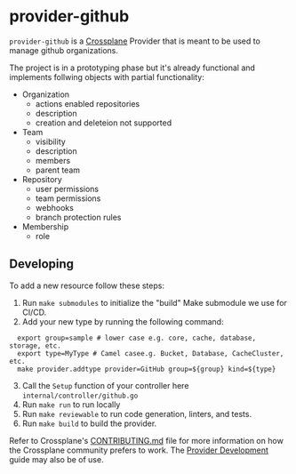 # provider-github

`provider-github` is a [Crossplane](https://crossplane.io/) Provider
that is meant to be used to manage github organizations.

The project is in a prototyping phase but it's already functional and
implements follwing objects with partial functionality:

* Organization
  * actions enabled repositories 
  * description
  * creation and deleteion not supported
* Team
  * visibility
  * description
  * members
  * parent team
* Repository
  * user permissions  
  * team permissions
  * webhooks
  * branch protection rules
* Membership
  * role


## Developing

To add a new resource follow these steps:
1. Run `make submodules` to initialize the "build" Make submodule we use for CI/CD.
2. Add your new type by running the following command:
```shell
  export group=sample # lower case e.g. core, cache, database, storage, etc.
  export type=MyType # Camel casee.g. Bucket, Database, CacheCluster, etc.
  make provider.addtype provider=GitHub group=${group} kind=${type}
```
3. Call the `Setup` function of your controller here `internal/controller/github.go`
4. Run `make run` to run locally
5. Run `make reviewable` to run code generation, linters, and tests.
6. Run `make build` to build the provider.

Refer to Crossplane's [CONTRIBUTING.md] file for more information on how the
Crossplane community prefers to work. The [Provider Development][provider-dev]
guide may also be of use.

[CONTRIBUTING.md]: https://github.com/crossplane/crossplane/blob/master/CONTRIBUTING.md
[provider-dev]: https://github.com/crossplane/crossplane/blob/master/contributing/guide-provider-development.md
